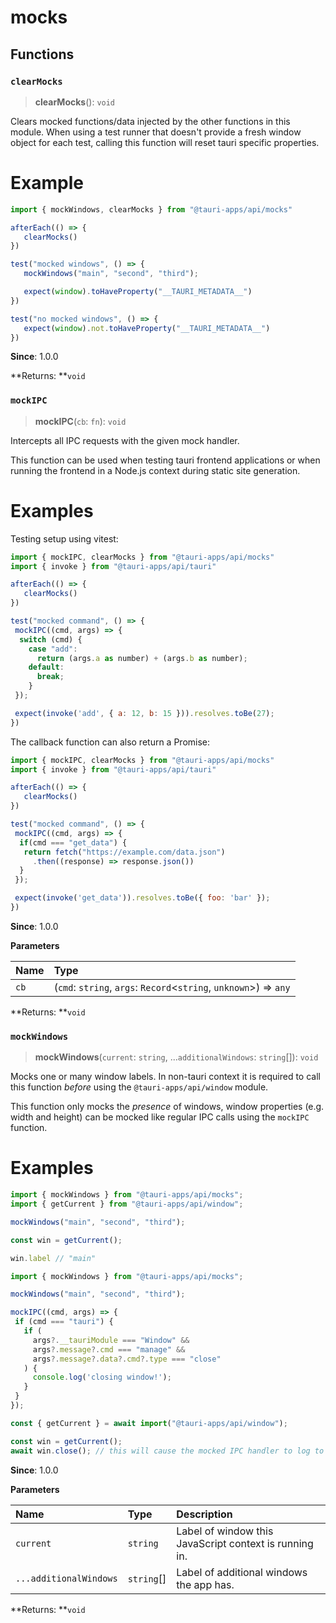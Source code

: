 # mocks

## Functions

### `clearMocks`

> **clearMocks**(): `void`

Clears mocked functions/data injected by the other functions in this module.
When using a test runner that doesn't provide a fresh window object for each test, calling this function will reset tauri specific properties.

# Example

```js
import { mockWindows, clearMocks } from "@tauri-apps/api/mocks"

afterEach(() => {
   clearMocks()
})

test("mocked windows", () => {
   mockWindows("main", "second", "third");

   expect(window).toHaveProperty("__TAURI_METADATA__")
})

test("no mocked windows", () => {
   expect(window).not.toHaveProperty("__TAURI_METADATA__")
})
```

**Since**: 1.0.0

**Returns: **`void`

### `mockIPC`

> **mockIPC**(`cb`: `fn`): `void`

Intercepts all IPC requests with the given mock handler.

This function can be used when testing tauri frontend applications or when running the frontend in a Node.js context during static site generation.

# Examples

Testing setup using vitest:
```js
import { mockIPC, clearMocks } from "@tauri-apps/api/mocks"
import { invoke } from "@tauri-apps/api/tauri"

afterEach(() => {
   clearMocks()
})

test("mocked command", () => {
 mockIPC((cmd, args) => {
  switch (cmd) {
    case "add":
      return (args.a as number) + (args.b as number);
    default:
      break;
    }
 });

 expect(invoke('add', { a: 12, b: 15 })).resolves.toBe(27);
})
```

The callback function can also return a Promise:
```js
import { mockIPC, clearMocks } from "@tauri-apps/api/mocks"
import { invoke } from "@tauri-apps/api/tauri"

afterEach(() => {
   clearMocks()
})

test("mocked command", () => {
 mockIPC((cmd, args) => {
  if(cmd === "get_data") {
   return fetch("https://example.com/data.json")
     .then((response) => response.json())
  }
 });

 expect(invoke('get_data')).resolves.toBe({ foo: 'bar' });
})
```

**Since**: 1.0.0

**Parameters**

| Name | Type |
| :------ | :------ |
| `cb` | (`cmd`: `string`, `args`: `Record`<`string`, `unknown`\>) => `any` |

**Returns: **`void`

### `mockWindows`

> **mockWindows**(`current`: `string`, ...`additionalWindows`: `string`[]): `void`

Mocks one or many window labels.
In non-tauri context it is required to call this function *before* using the `@tauri-apps/api/window` module.

This function only mocks the *presence* of windows,
window properties (e.g. width and height) can be mocked like regular IPC calls using the `mockIPC` function.

# Examples

```js
import { mockWindows } from "@tauri-apps/api/mocks";
import { getCurrent } from "@tauri-apps/api/window";

mockWindows("main", "second", "third");

const win = getCurrent();

win.label // "main"
```

```js
import { mockWindows } from "@tauri-apps/api/mocks";

mockWindows("main", "second", "third");

mockIPC((cmd, args) => {
 if (cmd === "tauri") {
   if (
     args?.__tauriModule === "Window" &&
     args?.message?.cmd === "manage" &&
     args?.message?.data?.cmd?.type === "close"
   ) {
     console.log('closing window!');
   }
 }
});

const { getCurrent } = await import("@tauri-apps/api/window");

const win = getCurrent();
await win.close(); // this will cause the mocked IPC handler to log to the console.
```

**Since**: 1.0.0

**Parameters**

| Name | Type | Description |
| :------ | :------ | :------ |
| `current` | `string` | Label of window this JavaScript context is running in. |
| `...additionalWindows` | `string`[] | Label of additional windows the app has. |

**Returns: **`void`
